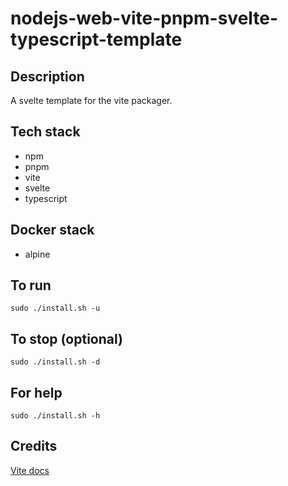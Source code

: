 # nodejs-web-vite-pnpm-svelte-typescript-template

## Description
A svelte template for the vite packager.

## Tech stack
- npm
- pnpm
- vite
- svelte
- typescript

## Docker stack
- alpine

## To run
`sudo ./install.sh -u`

## To stop (optional)
`sudo ./install.sh -d`

## For help
`sudo ./install.sh -h`

## Credits
[Vite docs](https://vitejs.dev/guide/)
